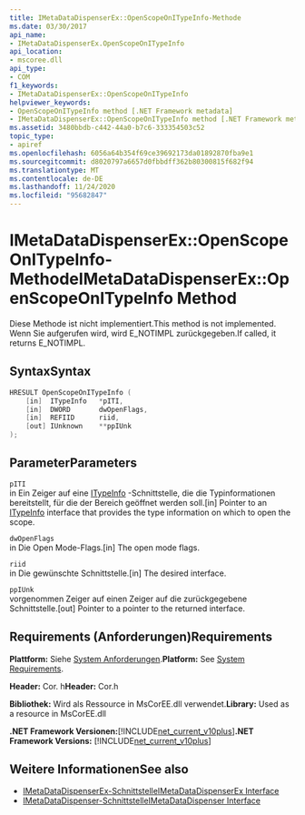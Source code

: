 ```yaml
---
title: IMetaDataDispenserEx::OpenScopeOnITypeInfo-Methode
ms.date: 03/30/2017
api_name:
- IMetaDataDispenserEx.OpenScopeOnITypeInfo
api_location:
- mscoree.dll
api_type:
- COM
f1_keywords:
- IMetaDataDispenserEx::OpenScopeOnITypeInfo
helpviewer_keywords:
- OpenScopeOnITypeInfo method [.NET Framework metadata]
- IMetaDataDispenserEx::OpenScopeOnITypeInfo method [.NET Framework metadata]
ms.assetid: 3480bbdb-c442-44a0-b7c6-333354503c52
topic_type:
- apiref
ms.openlocfilehash: 6056a64b354f69ce39692173da01892870fba9e1
ms.sourcegitcommit: d8020797a6657d0fbbdff362b80300815f682f94
ms.translationtype: MT
ms.contentlocale: de-DE
ms.lasthandoff: 11/24/2020
ms.locfileid: "95682847"
---
```

# <a name="imetadatadispenserexopenscopeonitypeinfo-method"></a><span data-ttu-id="f3834-102">IMetaDataDispenserEx::OpenScopeOnITypeInfo-Methode</span><span class="sxs-lookup"><span data-stu-id="f3834-102">IMetaDataDispenserEx::OpenScopeOnITypeInfo Method</span></span>

<span data-ttu-id="f3834-103">Diese Methode ist nicht implementiert.</span><span class="sxs-lookup"><span data-stu-id="f3834-103">This method is not implemented.</span></span> <span data-ttu-id="f3834-104">Wenn Sie aufgerufen wird, wird E_NOTIMPL zurückgegeben.</span><span class="sxs-lookup"><span data-stu-id="f3834-104">If called, it returns E_NOTIMPL.</span></span>  
  
## <a name="syntax"></a><span data-ttu-id="f3834-105">Syntax</span><span class="sxs-lookup"><span data-stu-id="f3834-105">Syntax</span></span>  
  
```cpp  
HRESULT OpenScopeOnITypeInfo (  
    [in]  ITypeInfo   *pITI,  
    [in]  DWORD       dwOpenFlags,  
    [in]  REFIID      riid,  
    [out] IUnknown    **ppIUnk  
);  
```  
  
## <a name="parameters"></a><span data-ttu-id="f3834-106">Parameter</span><span class="sxs-lookup"><span data-stu-id="f3834-106">Parameters</span></span>  

 `pITI`  
 <span data-ttu-id="f3834-107">in Ein Zeiger auf eine [ITypeInfo](/previous-versions/windows/desktop/api/oaidl/nn-oaidl-itypeinfo) -Schnittstelle, die die Typinformationen bereitstellt, für die der Bereich geöffnet werden soll.</span><span class="sxs-lookup"><span data-stu-id="f3834-107">[in] Pointer to an [ITypeInfo](/previous-versions/windows/desktop/api/oaidl/nn-oaidl-itypeinfo) interface that provides the type information on which to open the scope.</span></span>  
  
 `dwOpenFlags`  
 <span data-ttu-id="f3834-108">in Die Open Mode-Flags.</span><span class="sxs-lookup"><span data-stu-id="f3834-108">[in] The open mode flags.</span></span>  
  
 `riid`  
 <span data-ttu-id="f3834-109">in Die gewünschte Schnittstelle.</span><span class="sxs-lookup"><span data-stu-id="f3834-109">[in] The desired interface.</span></span>  
  
 `ppIUnk`  
 <span data-ttu-id="f3834-110">vorgenommen Zeiger auf einen Zeiger auf die zurückgegebene Schnittstelle.</span><span class="sxs-lookup"><span data-stu-id="f3834-110">[out] Pointer to a pointer to the returned interface.</span></span>  
  
## <a name="requirements"></a><span data-ttu-id="f3834-111">Requirements (Anforderungen)</span><span class="sxs-lookup"><span data-stu-id="f3834-111">Requirements</span></span>  

 <span data-ttu-id="f3834-112">**Plattform:** Siehe [System Anforderungen](../../get-started/system-requirements.md).</span><span class="sxs-lookup"><span data-stu-id="f3834-112">**Platform:** See [System Requirements](../../get-started/system-requirements.md).</span></span>  
  
 <span data-ttu-id="f3834-113">**Header:** Cor. h</span><span class="sxs-lookup"><span data-stu-id="f3834-113">**Header:** Cor.h</span></span>  
  
 <span data-ttu-id="f3834-114">**Bibliothek:** Wird als Ressource in MsCorEE.dll verwendet.</span><span class="sxs-lookup"><span data-stu-id="f3834-114">**Library:** Used as a resource in MsCorEE.dll</span></span>  
  
 <span data-ttu-id="f3834-115">**.NET Framework Versionen:**[!INCLUDE[net_current_v10plus](../../../../includes/net-current-v10plus-md.md)]</span><span class="sxs-lookup"><span data-stu-id="f3834-115">**.NET Framework Versions:** [!INCLUDE[net_current_v10plus](../../../../includes/net-current-v10plus-md.md)]</span></span>  
  
## <a name="see-also"></a><span data-ttu-id="f3834-116">Weitere Informationen</span><span class="sxs-lookup"><span data-stu-id="f3834-116">See also</span></span>

- [<span data-ttu-id="f3834-117">IMetaDataDispenserEx-Schnittstelle</span><span class="sxs-lookup"><span data-stu-id="f3834-117">IMetaDataDispenserEx Interface</span></span>](imetadatadispenserex-interface.md)
- [<span data-ttu-id="f3834-118">IMetaDataDispenser-Schnittstelle</span><span class="sxs-lookup"><span data-stu-id="f3834-118">IMetaDataDispenser Interface</span></span>](imetadatadispenser-interface.md)
